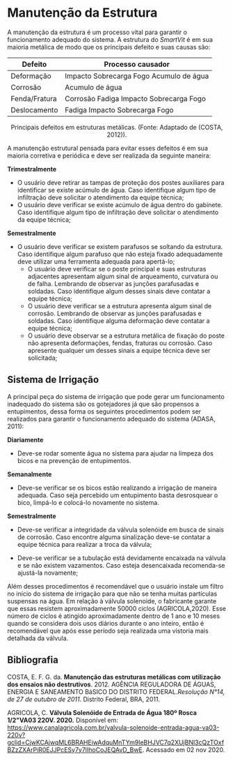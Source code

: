 # Manutenção da Estrutura

A manutenção da estrutura é um processo vital para garantir o funcionamento adequado do sistema. A estrutura do *SmartVit* é em sua maioria metálica de modo que os principais defeito e suas causas são:

<center>

| Defeito       | Processo causador                       |
|---------------|-----------------------------------------|
| Deformação    | Impacto Sobrecarga Fogo Acumulo de água |
| Corrosão      |             Acumulo de água             |
| Fenda/Fratura | Corrosão Fadiga Impacto Sobrecarga Fogo |
| Deslocamento  |      Fadiga Impacto Sobrecarga Fogo     |

  Principais defeitos em estruturas metálicas. (Fonte: Adaptado de (COSTA, 2012)).
  </center>

A manutenção estrutural pensada para evitar esses defeitos é em sua maioria corretiva e periódica e deve ser realizada da seguinte maneira:

**Trimestralmente**


   * O usuário deve retirar as tampas de proteção dos postes auxiliares para identificar se existe acúmulo de água. Caso identifique algum tipo de infiltração deve solicitar o atendimento da equipe técnica;
   * O usuário deve verificar se existe acúmulo de água dentro do gabinete.  Caso identifique algum tipo de infiltração deve solicitar o atendimento da equipe técnica;



**Semestralmente**

 * O usuário deve verificar se existem parafusos se soltando da estrutura. Caso identifique algum parafuso que não esteja fixado adequadamente deve utilizar uma ferramenta adequada para apertá-lo;
   * O usuário deve verificar se o poste principal e suas estruturas adjacentes apresentam algum sinal de arqueamento, curvatura ou de falha. Lembrando de observar as junções parafusadas e soldadas. Caso identifique algum desses sinais deve contatar a equipe técnica;
   * O usuário deve verificar se a estrutura apresenta algum sinal de corrosão. Lembrando de observar as junções parafusadas e soldadas. Caso identifique alguma deformação deve contatar a equipe técnica;
   * O usuário deve observar se a estrutura metálica de fixação do poste não apresenta deformações, fendas, fraturas ou corrosão. Caso apresente qualquer um desses sinais a equipe técnica deve ser solicitada;

## Sistema de Irrigação

A principal peça do sistema de irrigação que pode gerar um funcionamento inadequado do sistema são os gotejadores já que são propensos a entupimentos, dessa forma os seguintes procedimentos podem ser realizados para garantir o funcionamento adequado do sistema (ADASA, 2011):

**Diariamente**

* Deve-se rodar somente água no sistema para ajudar na limpeza dos bicos e na prevenção de entupimentos.


**Semanalmente**

  * Deve-se verificar se os bicos estão realizando a irrigação de maneira adequada. Caso seja percebido um entupimento basta desrosquear o bico, limpá-lo e colocá-lo novamente no sistema.

**Semestralmente**

  * Deve-se verificar a integridade da válvula solenóide em busca de sinais de corrosão. Caso encontre alguma sinalização deve-se contatar a equipe técnica para realizar a troca da válvula;

  * Deve-se verificar se a tubulação está devidamente encaixada na válvula e se não existem vazamentos. Caso esteja desencaixada recomenda-se ajustá-la novamente;



Além desses procedimentos é recomendável que o usuário instale um filtro no início do sistema de irrigação para que não se tenha muitas partículas suspensas na água. Em relação à válvula solenoide, o fabricante garante que essas resistem aproximadamente 50000 ciclos (AGRICOLA,2020). Esse número de ciclos é atingido aproximadamente dentro de 1 ano e 10 meses quando se considera dois usos diários durante o ano inteiro, então é recomendável que após esse período seja realizada uma vistoria mais detalhada da válvula.

## Bibliografia

COSTA, E. F. G. da. **Manutenção das estruturas metálicas com utilização dos ensaios
não destrutivos**. 2012.
AGÊNCIA REGULADORA DE ÁGUAS, ENERGIA E SANEAMENTO BáSICO DO
DISTRITO FEDERAL.*Resolução N°14, de 27 de outubro de 2011*. Distrito Federal, BRA, 2011.

AGRICOLA, C. **Válvula Solenóide de Entrada de Água 180º Rosca 1/2"VA03 220V. 2020.** Disponível em: <https://www.canalagricola.com.br/valvula-solenoide-entrada-agua-va03-220v?gclid=CjwKCAjwqML6BRAHEiwAdquMnTYm9leBHJVC7q2XUjBNl3cQzTOxfBZzZXArPiR0EJJPcESy7y7lIhoCoJEQAvD_BwE>. Acessado em 02 nov 2020.
